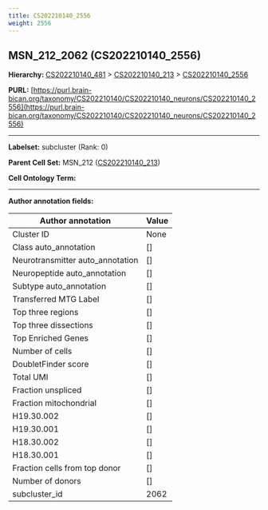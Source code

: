 ```yaml
---
title: CS202210140_2556
weight: 2556
---
```

## MSN_212_2062 (CS202210140_2556)
<b>Hierarchy: </b>
[CS202210140_481](../CS202210140_481) >
[CS202210140_213](../CS202210140_213) >
[CS202210140_2556](../CS202210140_2556)

**PURL:** [https://purl.brain-bican.org/taxonomy/CS202210140/CS202210140_neurons/CS202210140_2556](https://purl.brain-bican.org/taxonomy/CS202210140/CS202210140_neurons/CS202210140_2556)

---


**Labelset:** subcluster (Rank: 0)

**Parent Cell Set:** MSN_212 ([CS202210140_213](../CS202210140_213))



**Cell Ontology Term:** 

[MARKER GENES.]: #


---

[TRANSFERRED ANNOTATIONS.]: #


[AUTHOR ANNOTATION FIELDS.]: #


**Author annotation fields:**

| Author annotation | Value |
|-------------------|-------|
|Cluster ID|None|
|Class auto_annotation|[]|
|Neurotransmitter auto_annotation|[]|
|Neuropeptide auto_annotation|[]|
|Subtype auto_annotation|[]|
|Transferred MTG Label|[]|
|Top three regions|[]|
|Top three dissections|[]|
|Top Enriched Genes|[]|
|Number of cells|[]|
|DoubletFinder score|[]|
|Total UMI|[]|
|Fraction unspliced|[]|
|Fraction mitochondrial|[]|
|H19.30.002|[]|
|H19.30.001|[]|
|H18.30.002|[]|
|H18.30.001|[]|
|Fraction cells from top donor|[]|
|Number of donors|[]|
|subcluster_id|2062|
